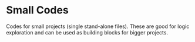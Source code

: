 # Small Codes
Codes for small projects (single stand-alone files).
These are good for logic exploration and can be used as building blocks for bigger projects.
